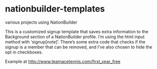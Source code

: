 # nationbuilder-templates
various projects using NationBuilder

This is a customized signup template that saves extra information to
the Background section of a NationBuilder profile. I’m using the html
input method with ‘signup[note]’. There’s some extra code that checks
if the signup is a member that can be removed, and I’ve also chosen to
hide the opt in checkboxes.

Example at http://www.teamacetennis.com/first_year_free
